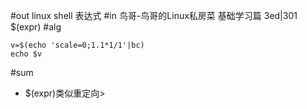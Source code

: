 #out
linux shell 表达式
#in
鸟哥-鸟哥的Linux私房菜 基础学习篇 3ed|301
$(expr)
#alg
```
v=$(echo 'scale=0;1.1*1/1'|bc)
echo $v
```
#sum
- $(expr)类似重定向>

